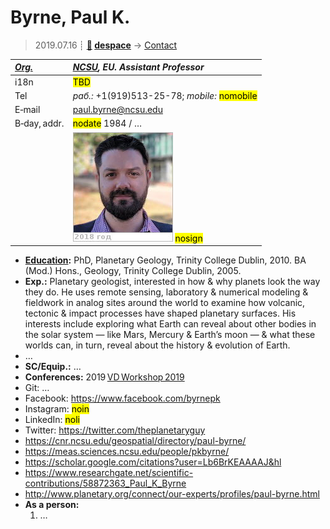 # Byrne, Paul K.
> 2019.07.16 ┊ **[🚀](../index/index.md) [despace](index.md)** → [Contact](contact.md)

|*[Org.](contact.md)*|*[NCSU](zz_ncsu.md), EU. Assistant Professor*|
|:--|:--|
|i18n| <mark>TBD</mark> |
|Tel|*раб.:* +1(919)513-25-78; *mobile:* <mark>nomobile</mark> |
|E‑mail| <paul.byrne@ncsu.edu> |
|B‑day, addr.| <mark>nodate</mark> 1984 / … |
|| [![](f/contact/b/byrne_001_photo_thumb.jpg)](f/contact/b/byrne_001_photo.jpg) <mark>nosign</mark> |

   - **[Education](edu.md):** PhD, Planetary Geology, Trinity College Dublin, 2010. BA (Mod.) Hons., Geology, Trinity College Dublin, 2005.
   - **Exp.:** Planetary geologist, interested in how & why planets look the way they do. He uses remote sensing, laboratory & numerical modeling & fieldwork in analog sites around the world to examine how volcanic, tectonic & impact processes have shaped planetary surfaces. His interests include exploring what Earth can reveal about other bodies in the solar system — like Mars, Mercury & Earth’s moon — & what these worlds can, in turn, reveal about the history & evolution of Earth.
   - …
   - **SC/Equip.:** …
   - **Conferences:** 2019 [VD Workshop 2019](vdws2019.md)
   - Git: …
   - Facebook: <https://www.facebook.com/byrnepk>
   - Instagram: <mark>noin</mark>
   - LinkedIn: <mark>noli</mark>
   - Twitter: <https://twitter.com/theplanetaryguy>
   - <https://cnr.ncsu.edu/geospatial/directory/paul-byrne/>
   - <https://meas.sciences.ncsu.edu/people/pkbyrne/>
   - <https://scholar.google.com/citations?user=Lb6BrKEAAAAJ&hl>
   - <https://www.researchgate.net/scientific-contributions/58872363_Paul_K_Byrne>
   - <http://www.planetary.org/connect/our-experts/profiles/paul-byrne.html>
   - **As a person:**
      1. …
